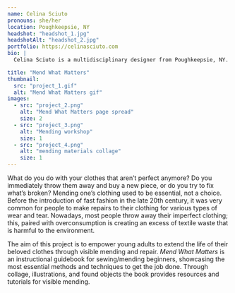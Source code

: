 ```yaml
---
name: Celina Sciuto
pronouns: she/her
location: Poughkeepsie, NY
headshot: "headshot_1.jpg"
headshotAlt: "headshot_2.jpg"
portfolio: https://celinasciuto.com
bio: |
  Celina Sciuto is a multidisciplinary designer from Poughkeepsie, NY. She is a self-proclaimed hobby collector, two of which are visible mending and sewing, which inspired her thesis project. Outside of the studio, you can find her destroying her friends in Mario Kart, making new music playlists, or scouring thrift stores for vintage craft supplies.

title: "Mend What Matters"
thumbnail:
  src: "project_1.gif"
  alt: "Mend What Matters gif"
images:
  - src: "project_2.png"
    alt: "Mend What Matters page spread"
    size: 2
  - src: "project_3.png"
    alt: "Mending workshop"
    size: 1
  - src: "project_4.png"
    alt: "mending materials collage"
    size: 1
---
```


What do you do with your clothes that aren’t perfect anymore? Do you immediately throw them away and buy a new piece, or do you try to fix what’s broken? Mending one’s clothing used to be essential, not a choice. Before the introduction of fast fashion in the late 20th century, it was very common for people to make repairs to their clothing for various types of wear and tear. Nowadays, most people throw away their imperfect clothing; this, paired with overconsumption is creating an excess of textile waste that is harmful to the environment.

The aim of this project is to empower young adults to extend the life of their beloved clothes through visible mending and repair. _Mend What Matters_ is an instructional guidebook for sewing/mending beginners, showcasing the most essential methods and techniques to get the job done. Through collage, illustrations, and found objects the book provides resources and tutorials for visible mending.
